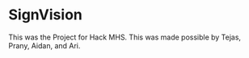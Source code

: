 # SignVision
This was the Project for Hack MHS. This was made possible by Tejas, Prany, Aidan, and Ari.
